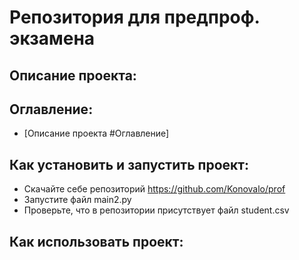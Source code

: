 # Репозитория для предпроф. экзамена
## Описание проекта: 
## Оглавление:
- [Описание проекта #Оглавление] 
## Как установить и запустить проект:
- Скачайте себе репозиторий https://github.com/Konovalo/prof
- Запустите файл main2.py
- Проверьте, что в репозитории присутствует файл student.csv
## Как использовать проект:
